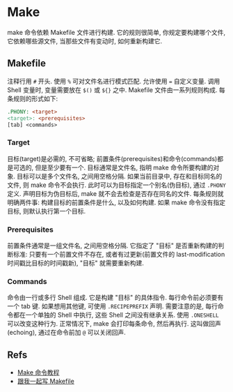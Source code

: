 # Make
make 命令依赖 Makefile 文件进行构建. 它的规则很简单, 你规定要构建哪个文件, 它依赖哪些源文件, 当那些文件有变动时, 如何重新构建它.

## Makefile
注释行用 `#` 开头.
使用 `%` 可对文件名进行模式匹配.
允许使用 `=` 自定义变量.
调用 Shell 变量时, 变量需要放在 `$()` 或 `${}` 之中.
Makefile 文件由一系列规则构成. 每条规则的形式如下:

```makefile
.PHONY: <target>
<target>: <prerequisites>
[tab] <commands>
```

### Target
目标(target)是必需的, 不可省略; 前置条件(prerequisites)和命令(commands)都是可选的, 但是至少要有一个.
目标通常是文件名, 指明 make 命令所要构建的对象. 目标可以是多个文件名, 之间用空格分隔.
如果当前目录中, 存在和目标同名的文件, 则 make 命令不会执行. 此时可以为目标指定一个别名(伪目标), 通过 `.PHONY` 定义. 声明目标为伪目标后, make 就不会去检查是否存在同名的文件.
每条规则就明确两件事: 构建目标的前置条件是什么, 以及如何构建.
如果 make 命令没有指定目标, 则默认执行第一个目标.

### Prerequisites
前置条件通常是一组文件名, 之间用空格分隔. 它指定了 "目标" 是否重新构建的判断标准: 只要有一个前置文件不存在, 或者有过更新(前置文件的 last-modification 时间戳比目标的时间戳新), "目标" 就需要重新构建.

### Commands
命令由一行或多行 Shell 组成. 它是构建 "目标" 的具体指令.
每行命令前必须要有一个 tab 键. 如果想用其他键, 可使用 `.RECIPEPREFIX` 声明.
需要注意的是, 每行命令都在一个单独的 Shell 中执行, 这些 Shell 之间没有继承关系. 使用 `.ONESHELL` 可以改变这种行为.
正常情况下, make 会打印每条命令, 然后再执行. 这叫做回声(echoing), 通过在命令前加 `@` 可以关闭回声.



## Refs
* [Make 命令教程](http://www.ruanyifeng.com/blog/2015/02/make.html)
* [跟我一起写 Makefile](https://seisman.github.io/how-to-write-makefile/index.html)